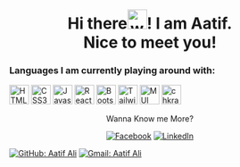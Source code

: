 <h1 align="center">Hi there<img alt="wave" src="https://emojis.slackmojis.com/emojis/images/1588177020/8809/wave_hello.gif?1588177020" width="35">! I am Aatif.<br> Nice to meet you!</h1>

<h3>Languages I am currently playing around with:</h3>

<img alt="HTML5" src="https://img.shields.io/badge/html5-20232a?style=for-the-badge&logo=html5&logoColor=20232a&labelColor=58a6ff" height="35"> <img alt="CSS3" src="https://img.shields.io/badge/css3-20232a?style=for-the-badge&logo=css3&logoColor=20232a&labelColor=58a6ff" height="35"> <img alt="Javascript" src="https://img.shields.io/badge/Javascript-20232a?style=for-the-badge&logo=javascript&logoColor=20232a&labelColor=58a6ff" height="35"> <img alt="React.js" src="https://img.shields.io/badge/React.js-20232a?style=for-the-badge&logo=react&logoColor=20232a&labelColor=58a6ff" height="35"> 
<img alt="Bootstrap" src="https://img.shields.io/badge/Bootstrap-20232a?style=for-the-badge&logo=Bootstrap&logoColor=20232a&labelColor=58a6ff" height="35"> 
<img alt="Tailwind" src="https://img.shields.io/badge/Tailwind-20232a?style=for-the-badge&logo=Tailwind&logoColor=20232a&labelColor=58a6ff" height="35"> 
<img alt="MUI" src="https://img.shields.io/badge/MUI-20232a?style=for-the-badge&logo=MUI&logoColor=20232a&labelColor=58a6ff" height="35"> 
<img alt="chkra-ui" src="https://img.shields.io/badge/chakra-ui-20232a?style=for-the-badge&logo=chakraui&logoColor=20232a&labelColor=58a6ff" height="35"> 
<p align="center">Wanna Know me More?</p>

<p align="center">
 
<a href="https://www.facebook.com/atifali.atifali2/">
<img src="https://img.shields.io/badge/-facebook-20232a?&logo=facebook&logoColor=20232a&labelColor=58a6ff" alt="Facebook" /></a> 

<a href="https://www.linkedin.com/in/aatif-ali-0783711a7/">
<img src="https://img.shields.io/badge/-linkedin-20232a?&logo=linkedin&logoColor=20232a&labelColor=58a6ff" alt="LinkedIn"/></a>
 
</p>



[![GitHub: Aatif Ali](https://img.shields.io/github/followers/DaniyalManzoor?label=follow&style=social)](https://github.com/aatifali10)
[![Gmail: Aatif Ali](https://img.shields.io/badge/gmail-%23D14836.svg?&style=plastic&logo=gmail&logoColor=white)](mailto:aatifwarraich10@gmail.com)
